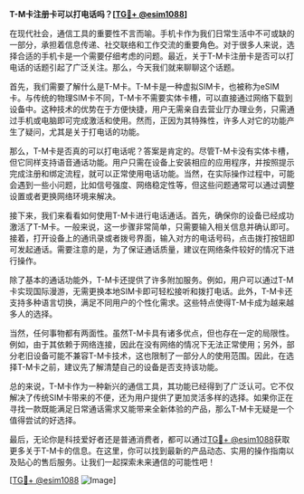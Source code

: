 **T-M卡注册卡可以打电话吗？[[TG💪+ @esim1088](https://t.me/s/esim1088)]**

在现代社会，通信工具的重要性不言而喻。手机卡作为我们日常生活中不可或缺的一部分，承担着信息传递、社交联络和工作交流的重要角色。对于很多人来说，选择合适的手机卡是一个需要仔细考虑的问题。最近，关于T-M卡注册卡是否可以打电话的话题引起了广泛关注。那么，今天我们就来聊聊这个话题。

首先，我们需要了解什么是T-M卡。T-M卡是一种虚拟SIM卡，也被称为eSIM卡。与传统的物理SIM卡不同，T-M卡不需要实体卡槽，可以直接通过网络下载到设备中。这种技术的优势在于方便快捷，用户无需亲自去营业厅办理业务，只需通过手机或电脑即可完成激活和使用。然而，正因为其特殊性，许多人对它的功能产生了疑问，尤其是关于打电话的功能。

那么，T-M卡是否真的可以打电话呢？答案是肯定的。尽管T-M卡没有实体卡槽，但它同样支持语音通话功能。用户只需在设备上安装相应的应用程序，并按照提示完成注册和绑定流程，就可以正常使用电话功能。当然，在实际操作过程中，可能会遇到一些小问题，比如信号强度、网络稳定性等，但这些问题通常可以通过调整设置或者更换网络环境来解决。

接下来，我们来看看如何使用T-M卡进行电话通话。首先，确保你的设备已经成功激活了T-M卡。一般来说，这一步骤非常简单，只需要输入相关信息并确认即可。接着，打开设备上的通讯录或者拨号界面，输入对方的电话号码，点击拨打按钮即可发起通话。需要注意的是，为了保证通话质量，建议在网络条件较好的情况下进行操作。

除了基本的通话功能外，T-M卡还提供了许多附加服务。例如，用户可以通过T-M卡实现国际漫游，无需更换本地SIM卡即可轻松接听和拨打电话。此外，T-M卡还支持多种语言切换，满足不同用户的个性化需求。这些特点使得T-M卡成为越来越多人的选择。

当然，任何事物都有两面性。虽然T-M卡具有诸多优点，但也存在一定的局限性。例如，由于其依赖于网络连接，因此在没有网络的情况下无法正常使用；另外，部分老旧设备可能不兼容T-M卡技术，这也限制了一部分人的使用范围。因此，在选择T-M卡之前，建议先了解清楚自己的设备是否支持该功能。

总的来说，T-M卡作为一种新兴的通信工具，其功能已经得到了广泛认可。它不仅解决了传统SIM卡带来的不便，还为用户提供了更加灵活多样的选择。如果你正在寻找一款既能满足日常通话需求又能带来全新体验的产品，那么T-M卡无疑是一个值得尝试的好选择。

最后，无论你是科技爱好者还是普通消费者，都可以通过[TG💪+ @esim1088](https://t.me/s/esim1088)获取更多关于T-M卡的信息。在这里，你可以找到最新的产品动态、实用的操作指南以及贴心的售后服务。让我们一起探索未来通信的可能性吧！

[[TG💪+ @esim1088](https://t.me/s/esim1088) ![Image](https://i.postimg.cc/4NQfJmqS/Snipaste-2025-05-13-00-14-12.png)]
